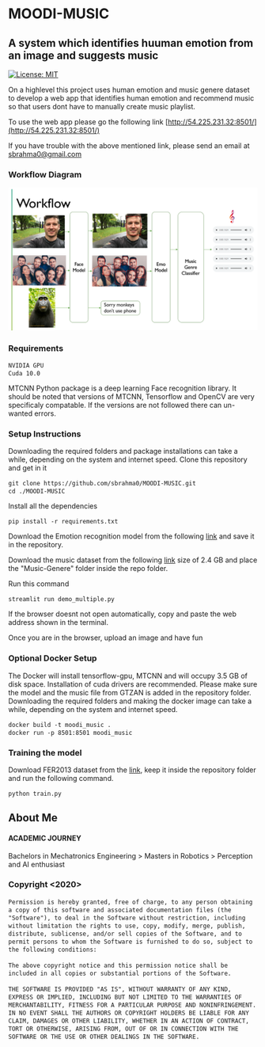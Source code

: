 # MOODI-MUSIC
## A system which identifies huuman emotion from an image and suggests music

[![License: MIT](https://img.shields.io/badge/License-MIT-green.svg)](https://opensource.org/licenses/MIT)

On a highlevel this project uses human emotion and music genere dataset to develop a web app that identifies human emotion and recommend music so that users dont have to manually create music playlist.

To use the web app please go the following link [http://54.225.231.32:8501/](http://54.225.231.32:8501/)

If you have trouble with the above mentioned link, please send an email at sbrahma0@gmail.com

### Workflow Diagram
![image](results/Simple_workflow.PNG)

### Requirements
```
NVIDIA GPU
Cuda 10.0
```
MTCNN Python package is a deep learning Face recognition library. It should be noted that versions of MTCNN, Tensorflow and OpenCV are very specificaly compatable. If the versions are not followed there can un-wanted errors.

### Setup Instructions
Downloading the required folders and package installations can take a while, depending on the system and internet speed.
Clone this repository and get in it
```
git clone https://github.com/sbrahma0/MOODI-MUSIC.git
cd ./MOODI-MUSIC
```
Install all the dependencies
```
pip install -r requirements.txt 
```
Download the Emotion recognition model from the following [link](https://drive.google.com/file/d/19su4fmTbqQkLQxQiV1vhOO1zTMQgClc1/view?usp=sharing) and save it in the repository.

Download the music dataset from the following [link](https://www.kaggle.com/andradaolteanu/gtzan-dataset-music-genre-classification) size of 2.4 GB and place the "Music-Genere" folder inside the repo folder.

Run this command
```
streamlit run demo_multiple.py
```
If the browser doesnt not open automatically, copy and paste the web address shown in the terminal.

Once you are in the browser, upload an image and have fun 

### Optional Docker Setup
The Docker will install tensorflow-gpu, MTCNN and will occupy 3.5 GB of disk space. Installation of cuda drivers are recommended.
Please make sure the model and the music file from GTZAN is added in the repository folder. Downloading the required folders and making the docker image can take a while, depending on the system and internet speed.
```
docker build -t moodi_music .
docker run -p 8501:8501 moodi_music
```
### Training the model
Download FER2013 dataset from the [link](https://www.kaggle.com/deadskull7/fer2013), keep it inside the repository folder and run the following command.
```
python train.py
```


## About Me
#### ACADEMIC JOURNEY
Bachelors in Mechatronics Engineering  >  Masters in Robotics  >  Perception and AI enthusiast


### Copyright <2020> <Sayan Brahma>
```
Permission is hereby granted, free of charge, to any person obtaining a copy of this software and associated documentation files (the "Software"), to deal in the Software without restriction, including without limitation the rights to use, copy, modify, merge, publish, distribute, sublicense, and/or sell copies of the Software, and to permit persons to whom the Software is furnished to do so, subject to the following conditions:

The above copyright notice and this permission notice shall be included in all copies or substantial portions of the Software.

THE SOFTWARE IS PROVIDED "AS IS", WITHOUT WARRANTY OF ANY KIND, EXPRESS OR IMPLIED, INCLUDING BUT NOT LIMITED TO THE WARRANTIES OF MERCHANTABILITY, FITNESS FOR A PARTICULAR PURPOSE AND NONINFRINGEMENT. IN NO EVENT SHALL THE AUTHORS OR COPYRIGHT HOLDERS BE LIABLE FOR ANY CLAIM, DAMAGES OR OTHER LIABILITY, WHETHER IN AN ACTION OF CONTRACT, TORT OR OTHERWISE, ARISING FROM, OUT OF OR IN CONNECTION WITH THE SOFTWARE OR THE USE OR OTHER DEALINGS IN THE SOFTWARE.
```
